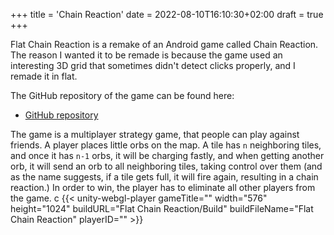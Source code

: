 +++
title = 'Chain Reaction'
date = 2022-08-10T16:10:30+02:00
draft = true
+++

Flat Chain Reaction is a remake of an Android game called Chain Reaction.
The reason I wanted it to be remade is because the game used an interesting 3D grid that sometimes didn't detect clicks properly, and I remade it in flat.

The GitHub repository of the game can be found here:
- [GitHub repository](https://github.com/lillatoma/Flat-Chain-Reaction)

The game is a multiplayer strategy game, that people can play against friends.
A player places little orbs on the map. A tile has `n` neighboring tiles, and once it has `n-1` orbs, it will be charging fastly, and when getting another orb, it will send an orb to all neighboring tiles, taking control over them (and as the name suggests, if a tile gets full, it will fire again, resulting in a chain reaction.)
In order to win, the player has to eliminate all other players from the game.
c
{{< unity-webgl-player 
    gameTitle=""
    width="576" 
    height="1024"
    buildURL="Flat Chain Reaction/Build" 
    buildFileName="Flat Chain Reaction"
    playerID=""  >}}

